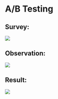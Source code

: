 # A/B Testing
## Survey:

![](https://github.com/kittisak-su/BADS7105-CRM-Analytics-and-Intelligence/blob/main/Hw%2009%20%E2%80%93%20AB%20Testing/Survey.JPG)
## Observation:

![](https://github.com/kittisak-su/BADS7105-CRM-Analytics-and-Intelligence/blob/main/Hw%2009%20%E2%80%93%20AB%20Testing/Observation.JPG)
## Result:

![](https://github.com/kittisak-su/BADS7105-CRM-Analytics-and-Intelligence/blob/main/Hw%2009%20%E2%80%93%20AB%20Testing/AB.jpg)
